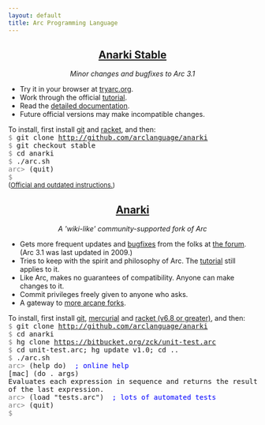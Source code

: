 ```yaml
---
layout: default
title: Arc Programming Language
---
```


<div class='row'>
  <div class='col-md-6'>
    <div style='text-align:center'>
      <h2><a href='http://arclanguage.org'>Anarki Stable</a></h2>
      <p><i>Minor changes and bugfixes to Arc 3.1</i></p>
    </div>
    <ul>
      <li>Try it in your browser at <a href='http://tryarc.org'>tryarc.org</a>.</li>
      <li>Work through the official <a href='http://ycombinator.com/arc/tut.txt'>tutorial</a>.</li>
      <li>Read the <a href='/ref/'>detailed documentation</a>.</li>
      <li>Future official versions may make incompatible changes.</li>
    </ul>
    To install, first install <a href='http://git-scm.com'>git</a> and <a
    href='http://racket-lang.org'>racket</a>, and then:
    <pre style='margin:0 auto; text-align:left'>
<span style='color:grey'>$</span> git clone <a href='http://github.com/arclanguage/anarki'>http://github.com/arclanguage/anarki</a>
<span style='color:grey'>$</span> git checkout stable
<span style='color:grey'>$</span> cd anarki
<span style='color:grey'>$</span> ./arc.sh
<span style='color:grey'>arc&gt;</span> (quit)
<span style='color:grey'>$</span></pre>
    <div style='font-size:small'>(<a href='http://arclanguage.org/install'>Official and outdated instructions.</a>)</div>
  </div>

  <div class='col-md-6'>
    <div style='text-align:center'>
      <h2><a href='http://github.com/arclanguage/anarki'>Anarki</a></h2>
      <p><i>A 'wiki-like' community-supported fork of Arc</i></p>
    </div>
    <ul>
      <li>Gets more frequent updates and <a
      href='https://sites.google.com/site/arclanguagewiki/arc-3_1/known-bugs-and-gotchas'>bugfixes</a>
      from the folks at <a href='http://arclanguage.org/forum'>the forum</a>.
      (Arc 3.1 was last updated in 2009.)</li>
      <li>Tries to keep with the spirit and philosophy of Arc. The <a href='http://ycombinator.com/arc/tut.txt'>tutorial</a> still applies to it.</li>
      <li>Like Arc, makes no guarantees of compatibility. Anyone can make changes to it.</li>
      <li>Commit privileges freely given to anyone who asks.</li>
      <li>A gateway to <a href='https://sites.google.com/site/arclanguagewiki'>more arcane forks</a>.</li>
    </ul>
    To install, first install <a href='http://git-scm.com'>git</a>, <a href='http://mercurial.selenic.com'>mercurial</a> and <a href='http://racket-lang.org'>racket (v6.8 or greater)</a>, and then:
    <pre style='margin:0 auto; text-align:left'>
<span style='color:grey'>$</span> git clone <a href='http://github.com/arclanguage/anarki'>http://github.com/arclanguage/anarki</a>
<span style='color:grey'>$</span> cd anarki
<span style='color:grey'>$</span> hg clone <a href='https://bitbucket.org/zck/unit-test.arc'>https://bitbucket.org/zck/unit-test.arc</a>
<span style='color:grey'>$</span> cd unit-test.arc; hg update v1.0; cd ..
<span style='color:grey'>$</span> ./arc.sh
<span style='color:grey'>arc&gt;</span> (help do)  <span style='color:blue'>; online help</span>
[mac] (do . args)
Evaluates each expression in sequence and returns the result
of the last expression.
<span style='color:grey'>arc&gt;</span> (load "tests.arc")  <span style='color:blue'>; lots of automated tests</span>
<span style='color:grey'>arc&gt;</span> (quit)
<span style='color:grey'>$</span> </pre>
  </div>
  <br clear='both'/>
</div>

